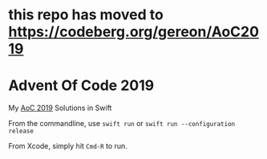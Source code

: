 # this repo has moved to https://codeberg.org/gereon/AoC2019

# Advent Of Code 2019

My [AoC 2019](https://adventofcode.com/2019) Solutions in Swift

From the commandline, use `swift run` or `swift run --configuration release`

From Xcode, simply hit `Cmd-R` to run.

